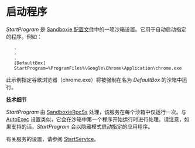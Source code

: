 # 启动程序

_StartProgram_ 是 [Sandboxie 配置文件](SandboxieIni.md)中的一项沙箱设置。它用于自动启动指定的程序。例如：

```
   .
   .
   .
   [DefaultBox]
   StartProgram=%ProgramFiles%\Google\Chrome\Application\chrome.exe
```

此示例指定谷歌浏览器（chrome.exe）将被强制在名为 _DefaultBox_ 的沙箱中运行。

**技术细节**

_StartProgram_ 由 [SandboxieRpcSs](ServicePrograms.md#远程过程调用-rpc) 处理，该服务在每个沙箱中仅运行一次。与 [AutoExec](AutoExec.md) 设置类似，它会在沙箱中第一个程序开始运行时进行处理。请注意，如果支持的话，_StartProgram_ 会以隐藏模式启动指定的应用程序。

有关服务的设置，请参阅 [StartService](StartService.md)。
